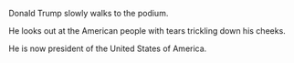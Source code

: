 Donald Trump slowly walks to the podium.

He looks out at the American people with tears trickling down his cheeks.

He is now president of the United States of America.
